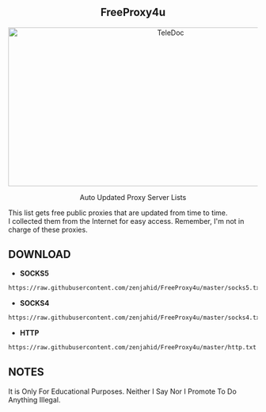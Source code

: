 # 


<h2 align="center">FreeProxy4u</h2>
<p align="center"><img src="https://socialify.git.ci/zenjahid/FreeProxy4u/image?description=1&font=Source%20Code%20Pro&forks=1&issues=1&language=1&name=1&owner=1&pattern=Solid&pulls=1&stargazers=1&theme=Dark" alt="TeleDoc" width="640" height="320" /></p>

<p align="center"> Auto Updated Proxy Server Lists </p>

This list gets free public proxies that are updated from time to time.  
I collected them from the Internet for easy access. Remember, I'm not in charge of these proxies.


## DOWNLOAD

- **SOCKS5**

```bash
https://raw.githubusercontent.com/zenjahid/FreeProxy4u/master/socks5.txt
```

- **SOCKS4**

```bash
https://raw.githubusercontent.com/zenjahid/FreeProxy4u/master/socks4.txt
```

- **HTTP**

```bash
https://raw.githubusercontent.com/zenjahid/FreeProxy4u/master/http.txt
```

## NOTES

It is Only For Educational Purposes. Neither I Say Nor I Promote To Do Anything Illegal.  
